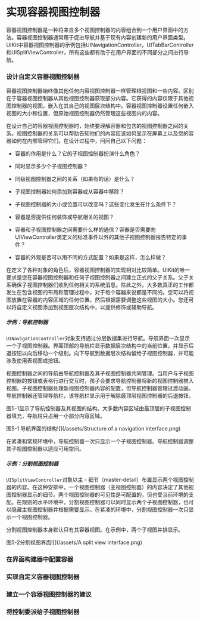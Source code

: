 # 实现容器视图控制器

容器视图控制器是一种将来自多个视图控制器的内容组合到一个用户界面中的方法。容器视图控制器通常用于促进导航并基于现有内容创建新的用户界面类型。UIKit中容器视图控制器的示例包括UINavigationController，UITabBarController和UISplitViewController，所有这些都有助于在用户界面的不同部分之间进行导航。

### 设计自定义容器视图控制器

容器视图控制器始终像其他任何内容视图控制器一样管理根视图和一些内容。区别在于容器视图控制器从其他视图控制器获取部分内容。它获得的内容仅限于其他视图控制器的视图，嵌入在其自己的视图层次结构中。容器视图控制器设置任何嵌入视图的大小和位置，但原始视图控制器仍然管理这些视图内的内容。

在设计自己的容器视图控制器时，始终要理解容器和包含的视图控制器之间的关系。视图控制器的关系可以帮助告知他们的内容应该如何显示在屏幕上以及您的容器如何在内部管理它们。在设计过程中，问问自己以下问题：

* 容器的作用是什么？它的子视图控制器扮演什么角色？

* 同时显示多少个子视图控制器？

* 同级视图控制器之间的关系（如果有的话）是什么？

* 子视图控制器如何添加到容器或从容器中移除？

* 子视图控制器的大小或位置可以改变吗？这些变化发生在什么条件下？

* 容器是否提供任何装饰或导航相关的视图？

* 容器和子视图控制器之间需要什么样的通信？容器是否需要向UIViewController类定义的标准事件以外的其他子视图控制器报告特定的事件？

* 容器的外观是否可以用不同的方式配置？如果是这样，怎么样做？

在定义了各种对象的角色后，容器视图控制器的实现相对比较简单。UIKit的唯一要求是您在容器视图控制器和任何子视图控制器之间建立正式的父子关系。父子关系确保子视图控制器们收到任何相关的系统消息。除此之外，大多数真正的工作都发生在包含视图的布局和管理过程中，对于每个容器来说都是不同的。您可以将视图放置在容器的内容区域的任何位置，然后根据需要调整这些视图的大小。您还可以将自定义视图添加到视图层次结构中，以提供修饰或辅助导航。

##### 示例：导航控制器

`UINavigationController`对象支持通过分层数据集进行导航。导航界面一次显示一个子视图控制器。界面顶部的导航栏显示数据层次结构中的当前位置，并显示后退按钮以向后移动一个级别。向下导航到数据层次结构留给子视图控制器，并可能涉及使用表视图或按钮。

视图控制器之间的导航由导航控制器及其子视图控制器共同管理。当用户与子视图控制器的按钮或表格行进行交互时，孩子会要求导航控制器将新的视图控制器推入视图。子视图控制器处理新视图控制器内容的配置，但导航控制器管理过渡动画。导航控制器还管理导航栏，该导航栏显示用于解除最顶层视图控制器的后退按钮。

图5-1显示了导航控制器及其视图的结构。大多数内容区域由最顶层的子视图控制器填充，导航栏只占用一小部分内容区域。

图5-1 导航界面的结构![](/assets/Structure of a navigation interface.png)

在紧凑和常规环境中，导航控制器一次只显示一个子视图控制器。导航控制器调整其子视图控制器以适应可用空间。

##### 示例：分割视图控制器

`UISplitViewController`对象以主 - 细节（master-detail）布置显示两个视图控制器的内容。在这种安排中，一个视图控制器（主视图控制器）的内容决定了其他视图控制器显示的细节。两个视图控制器的可见性是可配置的，但也受当前环境的支配。在规则的水平环境中，分割视图控制器可以同时显示两个子视图控制器，也可以隐藏主视图控制器并根据需要显示。在紧凑的环境中，分割视图控制器一次只显示一个视图控制器。

分割视图控制器本身默认只有其容器视图。在示例中，两个子视图并排显示。

图5-2分割视图界面![](/assets/A split view interface.png)

### 在界面构建器中配置容器

### 实现自定义容器视图控制器

### 建立一个容器视图控制器的建议

### 将控制委派给子视图控制器



